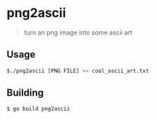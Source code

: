 # png2ascii
> turn an png image into some ascii art

## Usage
```sh
$./png2ascii [PNG FILE] >> cool_ascii_art.txt
```

## Building
```sh
$ go build png2ascii
```
